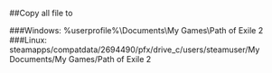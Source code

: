##Copy all file to 

###Windows: %userprofile%\Documents\My Games\Path of Exile 2
###Linux: steamapps/compatdata/2694490/pfx/drive_c/users/steamuser/My Documents/My Games/Path of Exile 2
